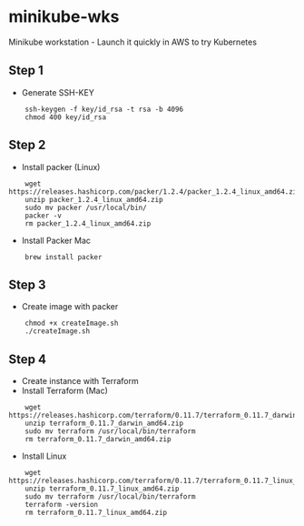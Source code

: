 # minikube-wks
Minikube workstation - Launch it quickly in AWS to try Kubernetes

## Step 1
- Generate SSH-KEY
```
    ssh-keygen -f key/id_rsa -t rsa -b 4096
    chmod 400 key/id_rsa
```

## Step 2
- Install packer (Linux)
```
    wget https://releases.hashicorp.com/packer/1.2.4/packer_1.2.4_linux_amd64.zip
    unzip packer_1.2.4_linux_amd64.zip
    sudo mv packer /usr/local/bin/
    packer -v
    rm packer_1.2.4_linux_amd64.zip
```

- Install Packer Mac
```
    brew install packer
```

## Step 3
- Create image with packer
```
    chmod +x createImage.sh
    ./createImage.sh
```

## Step 4
- Create instance with Terraform
- Install Terraform (Mac)
```
    wget https://releases.hashicorp.com/terraform/0.11.7/terraform_0.11.7_darwin_amd64.zip
    unzip terraform_0.11.7_darwin_amd64.zip
    sudo mv terraform /usr/local/bin/terraform
    rm terraform_0.11.7_darwin_amd64.zip
```
- Install Linux
```
    wget https://releases.hashicorp.com/terraform/0.11.7/terraform_0.11.7_linux_amd64.zip
    unzip terraform_0.11.7_linux_amd64.zip
    sudo mv terraform /usr/local/bin/terraform
    terraform -version
    rm terraform_0.11.7_linux_amd64.zip
```

